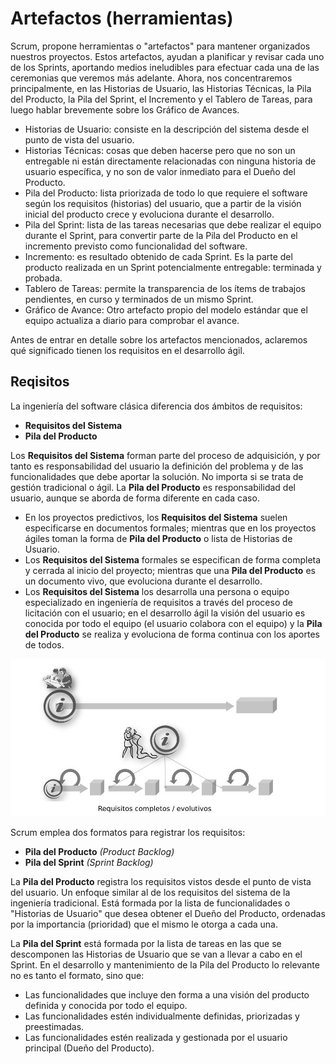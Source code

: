 # Artefactos (herramientas)

Scrum, propone herramientas o "artefactos" para mantener organizados nuestros proyectos. Estos artefactos, ayudan a planificar y revisar cada uno de los Sprints, aportando medios ineludibles para efectuar cada una de las ceremonias que veremos más adelante. Ahora, nos concentraremos principalmente, en las Historias de Usuario, las Historias Técnicas, la Pila del Producto, la Pila del Sprint, el Incremento y el Tablero de Tareas, para luego hablar brevemente sobre los Gráfico de Avances.

- Historias de Usuario: consiste en la descripción del sistema desde el punto de vista del usuario.
- Historias Técnicas: cosas que deben hacerse pero que no son un entregable ni están directamente relacionadas con ninguna historia de usuario específica, y no son de valor inmediato para el Dueño del Producto.
- Pila del Producto: lista priorizada de todo lo que requiere el software según los requisitos (historias) del usuario, que a partir de la visión inicial del producto crece y evoluciona durante el desarrollo.
- Pila del Sprint: lista de las tareas necesarias que debe realizar el equipo durante el Sprint, para convertir parte de la Pila del Producto en el
incremento previsto como funcionalidad del software.
- Incremento: es resultado obtenido de cada Sprint. Es la parte del producto realizada en un Sprint potencialmente entregable: terminada y probada.
- Tablero de Tareas: permite la transparencia de los ítems de trabajos pendientes, en curso y terminados de un mismo Sprint.
- Gráfico de Avance: Otro artefacto propio del modelo estándar que el equipo actualiza a diario para comprobar el avance.

Antes de entrar en detalle sobre los artefactos mencionados, aclaremos qué significado tienen los requisitos en el desarrollo ágil.

## Reqisitos

La ingeniería del software clásica diferencia dos ámbitos de requisitos:

- **Requisitos del Sistema**
- **Pila del Producto**

Los **Requisitos del Sistema** forman parte del proceso de adquisición, y por tanto es responsabilidad del usuario la definición del problema y de las funcionalidades que debe aportar la solución. No importa si se trata de gestión tradicional o ágil. La **Pila del Producto** es responsabilidad del usuario, aunque se aborda de forma diferente en cada caso.

- En los proyectos predictivos, los **Requisitos del Sistema** suelen especificarse en documentos formales; mientras que en los proyectos ágiles toman la forma de **Pila del Producto** o lista de Historias de Usuario.
- Los **Requisitos del Sistema** formales se especifican de forma completa y cerrada al inicio del proyecto; mientras que una **Pila del Producto** es un documento vivo, que evoluciona durante el desarrollo.
- Los **Requisitos del Sistema** los desarrolla una persona o equipo especializado en ingeniería de requisitos a través del proceso de licitación con el usuario; en el desarrollo ágil la visión del usuario es conocida por todo el equipo (el usuario colabora con el equipo) y la **Pila del Producto** se realiza y evoluciona de forma continua con los aportes de todos.

![intro](./img/intro1.jpg)

Scrum emplea dos formatos para registrar los requisitos:

- **Pila del Producto** _(Product Backlog)_
- **Pila del Sprint** _(Sprint Backlog)_

La **Pila del Producto** registra los requisitos vistos desde el punto de vista del usuario. Un enfoque similar al de los requisitos del sistema de la ingeniería tradicional. Está formada por la lista de funcionalidades o "Historias de Usuario" que desea obtener el Dueño del Producto, ordenadas por la importancia (prioridad) que el mismo le otorga a cada una.

La **Pila del Sprint** está formada por la lista de tareas en las que se descomponen las Historias de Usuario que se van a llevar a cabo en el Sprint. En el desarrollo y mantenimiento de la Pila del Producto lo relevante no es tanto el formato, sino que:

- Las funcionalidades que incluye den forma a una visión del producto definida y conocida por todo el equipo.
- Las funcionalidades estén individualmente definidas, priorizadas y preestimadas.
- Las funcionalidades estén realizada y gestionada por el usuario principal (Dueño del Producto).
